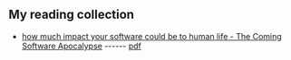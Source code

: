 ## My reading collection 

* [how much impact your software could be to human life - The Coming Software Apocalypse](https://medium.com/the-atlantic/the-coming-software-apocalypse-4ffb43f3b288)   ------ [pdf](files/the_coming_software_apocalype.pdf)

